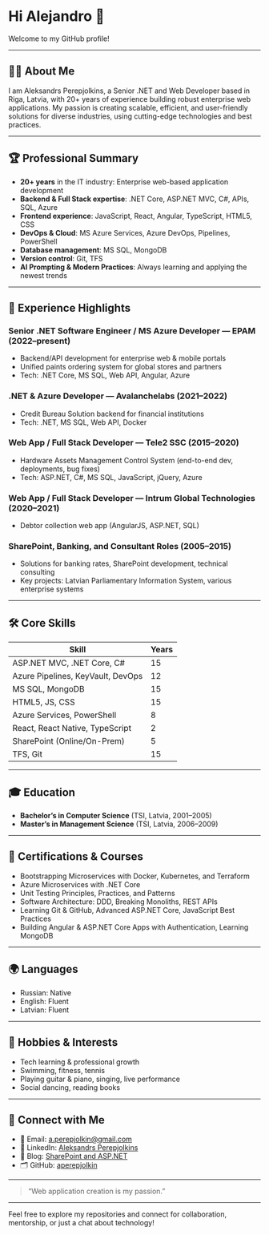 # Hi Alejandro 👋

Welcome to my GitHub profile!

---

## 👨‍💻 About Me

I am Aleksandrs Perepjolkins, a Senior .NET and Web Developer based in Riga, Latvia, with 20+ years of experience building robust enterprise web applications. My passion is creating scalable, efficient, and user-friendly solutions for diverse industries, using cutting-edge technologies and best practices.

---

## 🏆 Professional Summary

- **20+ years** in the IT industry: Enterprise web-based application development
- **Backend & Full Stack expertise**: .NET Core, ASP.NET MVC, C#, APIs, SQL, Azure
- **Frontend experience**: JavaScript, React, Angular, TypeScript, HTML5, CSS
- **DevOps & Cloud**: MS Azure Services, Azure DevOps, Pipelines, PowerShell
- **Database management**: MS SQL, MongoDB
- **Version control**: Git, TFS
- **AI Prompting & Modern Practices**: Always learning and applying the newest trends

---

## 💼 Experience Highlights

### Senior .NET Software Engineer / MS Azure Developer — EPAM (2022–present)
- Backend/API development for enterprise web & mobile portals
- Unified paints ordering system for global stores and partners
- Tech: .NET Core, MS SQL, Web API, Angular, Azure

### .NET & Azure Developer — Avalanchelabs (2021–2022)
- Credit Bureau Solution backend for financial institutions
- Tech: .NET, MS SQL, Web API, Docker

### Web App / Full Stack Developer — Tele2 SSC (2015–2020)
- Hardware Assets Management Control System (end-to-end dev, deployments, bug fixes)
- Tech: ASP.NET, C#, MS SQL, JavaScript, jQuery, Azure

### Web App / Full Stack Developer — Intrum Global Technologies (2020–2021)
- Debtor collection web app (AngularJS, ASP.NET, SQL)

### SharePoint, Banking, and Consultant Roles (2005–2015)
- Solutions for banking rates, SharePoint development, technical consulting
- Key projects: Latvian Parliamentary Information System, various enterprise systems

---

## 🛠️ Core Skills

| Skill                          | Years |
|------------------------------- |-------|
| ASP.NET MVC, .NET Core, C#      | 15    |
| Azure Pipelines, KeyVault, DevOps| 12   |
| MS SQL, MongoDB                 | 15    |
| HTML5, JS, CSS                  | 15    |
| Azure Services, PowerShell       | 8     |
| React, React Native, TypeScript  | 2     |
| SharePoint (Online/On-Prem)      | 5     |
| TFS, Git                        | 15    |

---

## 🎓 Education

- **Bachelor’s in Computer Science** (TSI, Latvia, 2001–2005)
- **Master’s in Management Science** (TSI, Latvia, 2006–2009)

---

## 🏅 Certifications & Courses

- Bootstrapping Microservices with Docker, Kubernetes, and Terraform
- Azure Microservices with .NET Core
- Unit Testing Principles, Practices, and Patterns
- Software Architecture: DDD, Breaking Monoliths, REST APIs
- Learning Git & GitHub, Advanced ASP.NET Core, JavaScript Best Practices
- Building Angular & ASP.NET Core Apps with Authentication, Learning MongoDB

---

## 🌍 Languages

- Russian: Native
- English: Fluent
- Latvian: Fluent

---

## 🎸 Hobbies & Interests

- Tech learning & professional growth
- Swimming, fitness, tennis
- Playing guitar & piano, singing, live performance
- Social dancing, reading books

---

## 🔗 Connect with Me

- 📧 Email: [a.perepjolkin@gmail.com](mailto:a.perepjolkin@gmail.com)
- 💼 LinkedIn: [Aleksandrs Perepjolkins](https://linkedin.com/in/aleksandr-p-56730225)
- 📝 Blog: [SharePoint and ASP.NET](http://sharepointandaspnet.blogspot.com)
- 🗂️ GitHub: [aperepjolkin](https://github.com/aperepjolkin)

---

> “Web application creation is my passion.”

---

Feel free to explore my repositories and connect for collaboration, mentorship, or just a chat about technology!
